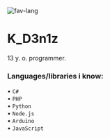 ![fav-lang](https://img.shields.io/badge/favourite%20language-C%23-blueviolet)
# K_D3n1z
13 y. o. programmer.
### Languages/libraries i know:
• <code>C#</code><br>
• <code>PHP</code><br>
• <code>Python</code><br>
• <code>Node.js</code><br>
• <code>Arduino</code><br>
• <code>JavaScript</code><br>
